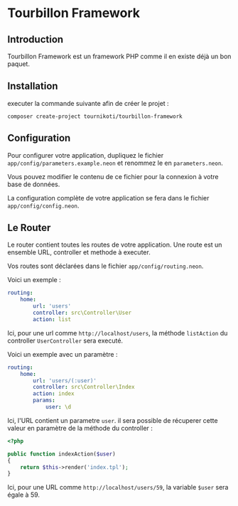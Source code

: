 # Tourbillon Framework

## Introduction

Tourbillon Framework est un framework PHP comme il en existe déjà un bon paquet.

## Installation

executer la commande suivante afin de créer le projet :

```
composer create-project tournikoti/tourbillon-framework
```

## Configuration

Pour configurer votre application, dupliquez le fichier `app/config/parameters.example.neon` et renommez le en `parameters.neon`.

Vous pouvez modifier le contenu de ce fichier pour la connexion à votre base de données.

La configuration complète de votre application se fera dans le fichier `app/config/config.neon`.

## Le Router

Le router contient toutes les routes de votre application. Une route est un ensemble URL, controller et methode à executer.

Vos routes sont déclarées dans le fichier `app/config/routing.neon`.

Voici un exemple :

```yml
routing:
    home:
        url: 'users'
        controller: src\Controller\User
        action: list
```

Ici, pour une url comme `http://localhost/users`, la méthode `listAction` du controller `UserController` sera executé.

Voici un exemple avec un paramètre :

```yml
routing:
    home:
        url: 'users/(:user)'
        controller: src\Controller\Index
        action: index
        params:
            user: \d
```

Ici, l'URL contient un parametre `user`. il sera possible de récuperer cette valeur en paramètre de la méthode du controller :

```php
<?php

public function indexAction($user)
{
    return $this->render('index.tpl');
}
```

Ici, pour une URL comme `http://localhost/users/59`, la variable `$user` sera égale à 59.